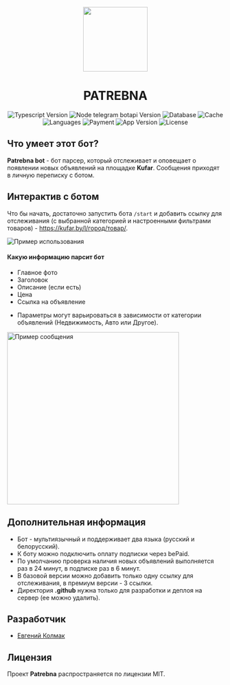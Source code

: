 <p align="center">
      <img src="https://i.ibb.co/G0FKZK1/free-icon-chat-bot-9732765.png" width="150">
</p>
<h1 align="center">PATREBNA</h1>

<p align="center">
   <img src="https://img.shields.io/badge/Typescript-%5E5.5.4-%23007acc" alt="Typescript Version">
   <img src="https://img.shields.io/badge/Node%20telegram%20bot%20api-%5E0.66.0-%230088cc" alt="Node telegram botapi Version">
  <img src="https://img.shields.io/badge/DB-Mongodb-%233fa037" alt="Database">
  <img src="https://img.shields.io/badge/Cache-Redis-%23a41e11" alt="Cache">
   <img src="https://img.shields.io/badge/Languages-2-%23ebab00" alt="Languages">
   <img src="https://img.shields.io/badge/Payment-bePaid-%23ff8e09" alt="Payment">
   <img src="https://img.shields.io/badge/Version-v4.0.2-%2300ad64" alt="App Version">
   <img src="https://img.shields.io/badge/License-MIT-%23a31f34" alt="License">
</p>

## Что умеет этот бот?

**Patrebna bot** - бот парсер, который  отслеживает и оповещает о появлении новых объявлений на площадке **Kufar**.
Сообщения приходят в личную переписку с ботом.

## Интерактив с ботом

Что бы начать, достаточно запустить бота `/start`  и добавить ссылку для отслеживания (с выбранной категорией и настроенными фильтрами товаров)  - https://kufar.by/l/город/товар/.

<img src="https://i.ibb.co/CB0xznz/IMG-2389.webp" alt="Пример использования">

#### Какую информацию парсит бот

- Главное фото 
- Заголовок
- Описание (если есть)
- Цена
- Ссылка на объявление

* Параметры могут варьироваться в зависимости от категории объявлений (Недвижимость, Авто или Другое).

<img src="https://i.ibb.co/T00jMgr/IMG-9240.webp" width="400" alt="Пример сообщения">

## Дополнительная информация

- Бот - мультиязычный и поддерживает два языка (русский и белорусский).
- К боту можно подключить оплату подписки через bePaid.
- По умолчанию проверка наличия новых объявлений выполняется раз в 24 минут, в подписке раз в 6 минут.
- В базовой версии можно добавить только одну ссылку для отслеживания, в премиум версии - 3 ссылки.
- Директория **.github** нужна только для разработки и деплоя на сервер (ее можно удалить).

## Разработчик
- [Евгений Колмак](https://github.com/evgeniy-kolmak)

## Лицензия

Проект **Patrebna** распространяется по лицензии MIT.

